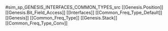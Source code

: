 #sim_sp_GENESIS_INTERFACES_COMMON_TYPES_src
[[Genesis.Position]]
[[Genesis.Bit_Field_Access]]
[[Interfaces]]
[[Common_Freq_Type_Default]]
[[Genesis]]
[[Common_Freq_Type]]
[[Genesis.Stack]]
[[Common_Freq_Type_Conv]]
